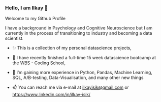 ### Hello, I am Ilkay 👋
Welcome to my Github Profile

I have a background in Psychology and Cognitive Neuroscience but I am currently in the process of transitioning to industry and becoming a data scientist.

- ✨ This is a collection of my personal datascience projects,
- 🔭 I have recently finished a full-time 15 week datascience bootcamp at the WBS - Coding School,
- 🌱 I’m gaining more experience in Python, Pandas, Machine Learning, SQL, A/B-testing, Data-Visualisation, and many other new things 
 
- 📫 You can reach me via e-mail at ilkayisik@gmail.com or https://www.linkedin.com/in/ilkay-isik/


